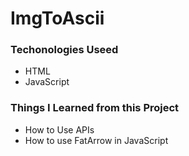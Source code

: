 # ImgToAscii

### Techonologies Useed

- HTML
- JavaScript

### Things I Learned from this Project

- How to Use APIs
- How to use FatArrow in JavaScript
